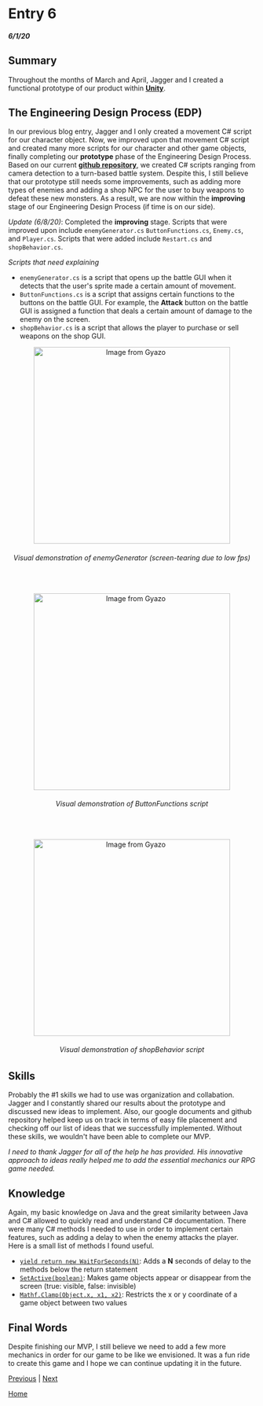 # Entry 6
##### 6/1/20

## Summary

Throughout the months of March and April, Jagger and I created a functional prototype of our product within [**Unity**](https://unity.com "Unity").

## The Engineering Design Process (EDP)

In our previous blog entry, Jagger and I only created a movement C# script for our character object. Now, we improved upon that movement C# script and created many more scripts for our character and other game objects, finally completing our **prototype** phase of the Engineering Design Process. Based on our current [**github repository**](https://github.com/yahiae6643/FreedomProject_RPG_Product/tree/master/Assets/Scripts "Repository"), we created C# scripts ranging from camera detection to a turn-based battle system. Despite this, I still believe that our prototype still needs some improvements, such as adding more types of enemies and adding a shop NPC for the user to buy weapons to defeat these new monsters. As a result, we are now within the **improving** stage of our Engineering Design Process (if time is on our side).

*Update (6/8/20)*: Completed the **improving** stage. Scripts that were improved upon include `enemyGenerator.cs` `ButtonFunctions.cs`, `Enemy.cs`, and `Player.cs`. Scripts that were added include `Restart.cs` and `shopBehavior.cs`.

*Scripts that need explaining*

- `enemyGenerator.cs` is a script that opens up the battle GUI when it detects that the user's sprite made a certain amount of movement.
- `ButtonFunctions.cs` is a script that assigns certain functions to the buttons on the battle GUI. For example, the **Attack** button on the battle GUI is assigned a function that deals a certain amount of damage to the enemy on the screen.
- `shopBehavior.cs` is a script that allows the player to purchase or sell weapons on the shop GUI.

<p align="center">
<a href="https://gyazo.com/63d526e38096d53fa6a540b68d61481f"><img src="https://i.gyazo.com/63d526e38096d53fa6a540b68d61481f.gif" alt="Image from Gyazo" width="400"/></a>
</p>
<h6 align="center">Visual demonstration of enemyGenerator (screen-tearing due to low fps)</h6>

<br />

<p align="center">
<a href="https://gyazo.com/05dd9a83cb038285de06ec17a14ad9d4"><img src="https://i.gyazo.com/05dd9a83cb038285de06ec17a14ad9d4.gif" alt="Image from Gyazo" width="400"/></a>
</p>
<h6 align="center">Visual demonstration of ButtonFunctions script</h6>

<br />

<p align="center">
<a href="https://gyazo.com/f0233809f45c893dfee324c07c3a4ea6"><img src="https://i.gyazo.com/f0233809f45c893dfee324c07c3a4ea6.gif" alt="Image from Gyazo" width="400"/></a>
</p>
<h6 align="center">Visual demonstration of shopBehavior script</h6>

## Skills

Probably the #1 skills we had to use was organization and collabation. Jagger and I constantly shared our results about the prototype and discussed new ideas to implement. Also, our google documents and github repository helped keep us on track in terms of easy file placement and checking off our list of ideas that we successfully implemented. Without these skills, we wouldn't have been able to complete our MVP.

*I need to thank Jagger for all of the help he has provided. His innovative approach to ideas really helped me to add the essential mechanics our RPG game needed.*

## Knowledge

Again, my basic knowledge on Java and the great similarity between Java and C# allowed to quickly read and understand C# documentation. There were many C# methods I needed to use in order to implement certain features, such as adding a delay to when the enemy attacks the player. Here is a small list of methods I found useful.

- [`yield return new WaitForSeconds(N)`](https://docs.unity3d.com/ScriptReference/WaitForSeconds.html "Delay"):  Adds a **N** seconds of delay to the methods below the return statement
- [`SetActive(boolean)`](https://docs.unity3d.com/ScriptReference/GameObject.SetActive.html "Visibility"): Makes game objects appear or disappear from the screen (true: visible, false: invisible)
- [`Mathf.Clamp(Object.x, x1, x2)`](https://docs.unity3d.com/ScriptReference/Mathf.Clamp.html "Restrict"): Restricts the x or y coordinate of a game object between two values

## Final Words

Despite finishing our MVP, I still believe we need to add a few more mechanics in order for our game to be like we envisioned. It was a fun ride to create this game and I hope we can continue updating it in the future.


[Previous](entry05.md) | [Next](entry07.md)

[Home](../README.md)